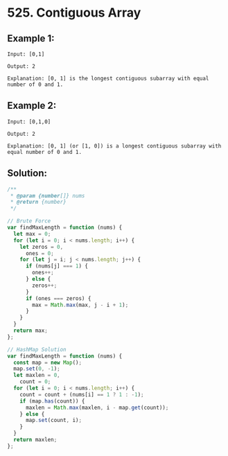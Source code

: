 # 525. Contiguous Array

## Example 1:

    Input: [0,1]

    Output: 2

    Explanation: [0, 1] is the longest contiguous subarray with equal number of 0 and 1.

## Example 2:

    Input: [0,1,0]

    Output: 2

    Explanation: [0, 1] (or [1, 0]) is a longest contiguous subarray with equal number of 0 and 1.

## Solution:

```javascript
/**
 * @param {number[]} nums
 * @return {number}
 */

// Brute Force
var findMaxLength = function (nums) {
  let max = 0;
  for (let i = 0; i < nums.length; i++) {
    let zeros = 0,
      ones = 0;
    for (let j = i; j < nums.length; j++) {
      if (nums[j] === 1) {
        ones++;
      } else {
        zeros++;
      }
      if (ones === zeros) {
        max = Math.max(max, j - i + 1);
      }
    }
  }
  return max;
};

// HashMap Solution
var findMaxLength = function (nums) {
  const map = new Map();
  map.set(0, -1);
  let maxlen = 0,
    count = 0;
  for (let i = 0; i < nums.length; i++) {
    count = count + (nums[i] == 1 ? 1 : -1);
    if (map.has(count)) {
      maxlen = Math.max(maxlen, i - map.get(count));
    } else {
      map.set(count, i);
    }
  }
  return maxlen;
};
```
